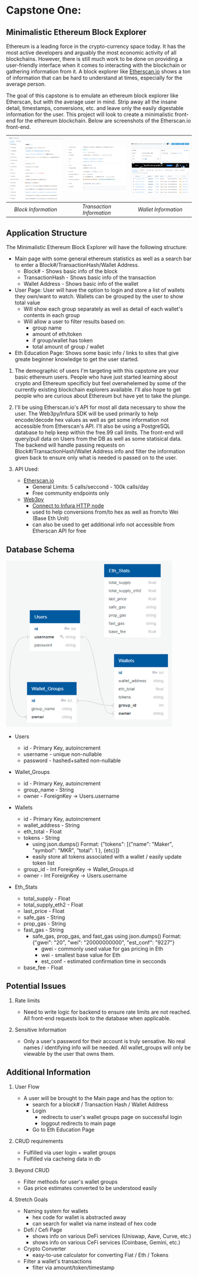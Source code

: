 # Capstone One: 
## Minimalistic Ethereum Block Explorer

Ethereum is a leading force in the crypto-currency space today. It has the most active developers and arguably the most economic activity of all blockchains. However, there is still much work to be done on providing a user-friendly interface when it comes to interacting with the blockchain or gathering information from it. A block explorer like [Etherscan.io]([https](https://etherscan.io/)) shows a ton of information that can be hard to understand at times, especially for the average person.

The goal of this capstone is to emulate an ethereum block explorer like Etherscan, but with the average user in mind. Strip away all the insane detail, timestamps, conversions, etc. and leave only the easily digestable information for the user. This project will look to create a minimalistic front-end for the ethereum blockchain. Below are screenshots of the Etherscan.io front-end.

| <img src="https://github.com/KKlob/Capstone1/blob/main/conceptual/imgs/etherscan%20block%20snip.PNG"> | <img src="https://github.com/KKlob/Capstone1/blob/main/conceptual/imgs/etherscan%20tx%20snip.PNG"> | <img src="https://github.com/KKlob/Capstone1/blob/main/conceptual/imgs/etherscan%20wallet%20snip.PNG"> |
| :---------------------------------------------------------------------------------------------------: | :------------------------------------------------------------------------------------------------: | :----------------------------------------------------------------------------------------------------: |
|                                          *Block Information*                                          |                                     *Transaction Information*                                      |                                          *Wallet Information*                                          |

## Application Structure

The Minimalistic Ethereum Block Explorer will have the following structure:
   * Main page with some general ethereum statistics as well as a search bar to enter a Block#/TransactionHash/Wallet Address.
     * Block# - Shows basic info of the block 
     * TransactionHash - Shows basic info of the transaction
     * Wallet Address - Shows basic info of the wallet
   * User Page: User will have the option to login and store a list of wallets they own/want to watch. Wallets can be grouped by the user to show total value
     * Will show each group separately as well as detail of each wallet's contents in each group
     * Will allow a user to filter results based on:
       * group name
       * amount of eth/token
       * if group/wallet has token
       * total amount of group / wallet
   * Eth Education Page: Shows some basic info / links to sites that give greate beginner knowledge to get the user started.

1. The demographic of users I'm targeting with this capstone are your basic ethereum users. People who have just started learning about crypto and Ethereum specificly but feel overwhelemed by some of the currently existing blockchain explorers available. I'll also hope to get people who are curious about Ethereum but have yet to take the plunge.

2. I'll be using Etherscan.io's API for most all data necessary to show the user. The Web3py/Infura SDK will be used primarily to help encode/decode hex values as well as get some information not accessible from Etherscan's API. I'll also be using a PostgreSQL database to help keep within the free.99 call limits. The front-end will query/pull data on Users from the DB as well as some statisical data. The backend will handle passing requests on Block#/TransactionHash/Wallet Address info and filter the information given back to ensure only what is needed is passed on to the user.

3. API Used:
   * [Etherscan.io](https://docs.etherscan.io/getting-started/creating-an-account)
     * General Limits: 5 calls/seccond - 100k calls/day
     * Free community endpoints only
   * [Web3py](https://web3py.readthedocs.io/en/latest/quickstart.html)
     * [Connect to Infura HTTP node](https://docs.infura.io/infura/)
     * used to help conversions from/to hex as well as from/to Wei (Base Eth Unit)
     * can also be used to get additional info not accessible from Etherscan API for free

## Database Schema

<img src="https://github.com/KKlob/Capstone1/blob/main/conceptual/imgs/db_schema.PNG" alt="Database Schema" height="450" width="450"/>

* Users
  * id - Primary Key, autoincrement
  * username - unique non-nullable
  * password - hashed+salted non-nullable

* Wallet_Groups
  * id - Primary Key, autoincrement
  * group_name - String
  * owner - ForeignKey -> Users.username

* Wallets
  * id - Primary Key, autoincrement
  * wallet_address - String
  * eth_total - Float
  * tokens - String
    * using json.dumps() Format: {"tokens": [{"name": "Maker", "symbol": "MKR", "total": 1 }, {etc}]}
    * easily store all tokens associated with a wallet / easily update token list
  * group_id - Int ForeignKey -> Wallet_Groups.id
  * owner - Int ForeignKey -> Users.username

* Eth_Stats
  * total_supply - Float
  * total_supply_eth2 - Float
  * last_price - Float
  * safe_gas - String
  * prop_gas - String
  * fast_gas - String
    * safe_gas, prop_gas, and fast_gas using json.dumps() Format: {"gwei": "20", "wei": "20000000000", "est_conf": "9227"}
      * gwei - commonly used value for gas pricing in Eth
      * wei - smallest base value for Eth
      * est_conf - estimated confirmation time in secconds
  * base_fee - Float


## Potential Issues

1. Rate limits
    * Need to write logic for backend to ensure rate limits are not reached. All front-end requests look to the database when applicable.

2. Sensitive Information
    * Only a user's password for their account is truly sensative. No real names / identifying info will be needed. All wallet_groups will only be viewable by the user that owns them.

## Additional Information

1. User Flow
    * A user will be brought to the Main page and has the option to:
      * search for a block# / Transaction Hash / Wallet Address
      * Login
        * redirects to user's wallet groups page on successful login
        * loggout redirects to main page
      * Go to Eth Education Page


2. CRUD requirements
    * Fulfilled via user login + wallet groups
    * Fulfilled via cacheing data in db

3. Beyond CRUD
    * Filter methods for user's wallet groups
    * Gas price estimates converted to be understood easily

4. Stretch Goals
    * Naming system for wallets
      * hex code for wallet is abstracted away
      * can search for wallet via name instead of hex code
    * Defi / Cefi Page
      * shows info on various DeFi services (Uniswap, Aave, Curve, etc.)
      * shows info on various CeFi services (Coinbase, Gemini, etc.)
    * Crypto Converter
      * easy-to-use calculator for converting Fiat / Eth / Tokens
    * Filter a wallet's transactions
      * filter via amount/token/timestamp
